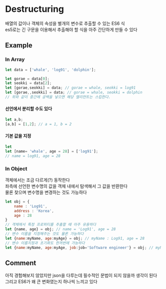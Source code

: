 # Destructuring
배열의 값이나 객체의 속성을 별개의 변수로 추출할 수 있는 ES6 식  
es5로는 긴 구문을 이용해서 추출해야 할 식을 아주 간단하게 만들 수 있다
## Example
### __In Array__
```js
let data = ['whale', 'log91', 'dolphin'];

let gorae = data[0];
let seokki = data[2];
let [gorae,seokki] = data; // gorae = whale, seokki = log91
let [gorae,,seokki] = data; // gorae = whale, seokki = dolphin
// 위와 같이 중간에 공백을 넣으면 해당 엘리먼트는 스킵한다.
```
#### 선언에서 분리할 수도 있다
```js
let a,b;
[a,b] = [1,2]; // a = 1, b = 2
```
#### 기본 값을 지정
```js
let 
let [name= 'whale', age = 28] = ['log91'];
// name = log91, age = 28
```
### __In Object__
객체에서는 조금 다르게(?) 동작한다  
좌측에 선언한 변수명의 값을 객체 내에서 탐색해서 그 값을 반환한다  
물론 찾으며 변수명을 변경하는 것도 가능하다
```js
let obj = {
	name : 'Log91',
	address : 'Korea',
	age : 28
}
// 객체에서 특정 프로퍼티를 추출할 때 아주 유용하다
let {name, age} = obj; // name = 'Log91', age = 28
// 변수 이름을 지정해주는 것도 물론 가능하다
let {name:myName, age:myAge} = obj; // myName : Log91, age = 28
// 변수 이름지정과 초기화도 한꺼번에 가능하다
let {name:myName, age:myAge, job:job='Software engineer'} = obj; // myName : Log91, age = 28, job = Software engineer
```

## Comment
아직 경험해보지 않았지만 json을 다루는데 필수적인 문법이 되지 않을까 생각이 된다  
그리고 ES6가 왜 큰 변화였는지 하나씩 느끼고 있다